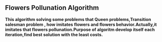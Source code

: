 
## Flowers Pollunation Algorithm
<p>
  <b>
This algorithm solving some problems that Queen problems,Transition salesman problem , how imitates flowers and flowers behavior.Actually,it imitates that flowers pollunation.Purpose of algoritm develop itself each iteration,find best solution with the least costs.
  </b>
  </p>
